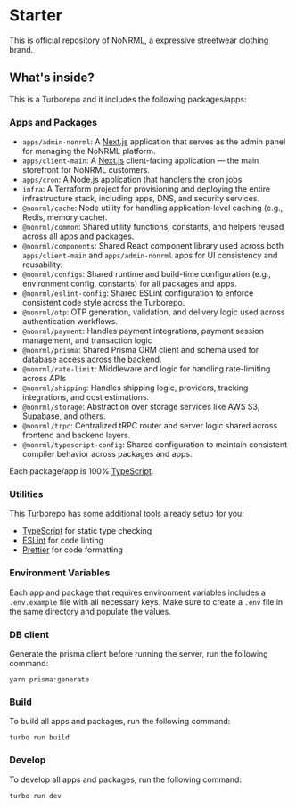 # Starter

This is official repository of NoNRML, a expressive streetwear clothing brand.

## What's inside?

This is a Turborepo and it includes the following packages/apps:

### Apps and Packages

- `apps/admin-nonrml`: A [Next.js](https://nextjs.org/) application that serves as the admin panel for managing the NoNRML platform.
- `apps/client-main`: A [Next.js](https://nextjs.org/) client-facing application — the main storefront for NoNRML customers.
- `apps/cron`: A Node.js application that handlers the cron jobs
- `infra`: A Terraform project for provisioning and deploying the entire infrastructure stack, including apps, DNS, and security services.
- `@nonrml/cache`: Node utility for handling application-level caching (e.g., Redis, memory cache).
- `@nonrml/common`: Shared utility functions, constants, and helpers reused across all apps and packages.
- `@nonrml/components`: Shared React component library used across both `apps/client-main` and `apps/admin-nonrml` apps for UI consistency and reusability.
- `@nonrml/configs`: Shared runtime and build-time configuration (e.g., environment config, constants) for all packages and apps.
- `@nonrml/eslint-config`: Shared ESLint configuration to enforce consistent code style across the Turborepo.
- `@nonrml/otp`: OTP generation, validation, and delivery logic used across authentication workflows.
- `@nonrml/payment`: Handles payment integrations, payment session management, and transaction logic
- `@nonrml/prisma`: Shared Prisma ORM client and schema used for database access across the backend.
- `@nonrml/rate-limit`: Middleware and logic for handling rate-limiting across APIs
- `@nonrml/shipping`: Handles shipping logic, providers, tracking integrations, and cost estimations.
- `@nonrml/storage`: Abstraction over storage services like AWS S3, Supabase, and others.
- `@nonrml/trpc`: Centralized tRPC router and server logic shared across frontend and backend layers.
- `@nonrml/typescript-config`: Shared configuration to maintain consistent compiler behavior across packages and apps.

Each package/app is 100% [TypeScript](https://www.typescriptlang.org/).

### Utilities

This Turborepo has some additional tools already setup for you:

- [TypeScript](https://www.typescriptlang.org/) for static type checking
- [ESLint](https://eslint.org/) for code linting
- [Prettier](https://prettier.io) for code formatting

### Environment Variables

Each app and package that requires environment variables includes a `.env.example` file with all necessary keys.
Make sure to create a `.env` file in the same directory and populate the values.

### DB client

Generate the prisma client before running the server, run the following command:
```
yarn prisma:generate
```


### Build

To build all apps and packages, run the following command:

```
turbo run build
```

### Develop

To develop all apps and packages, run the following command:

```
turbo run dev
```